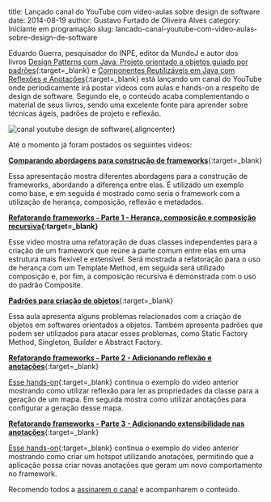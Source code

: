 title: Lançado canal do YouTube com video-aulas sobre design de software
date: 2014-08-19
author: Gustavo Furtado de Oliveira Alves
category: Iniciante em programação
slug: lancado-canal-youtube-com-video-aulas-sobre-design-de-software

Eduardo Guerra, pesquisador do INPE, editor da MundoJ e autor dos
livros [Design Patterns com Java: Projeto orientado a objetos guiado por
padrões](https://casadocodigo.refersion.com/l/e18.1464){:target=\_blank} e [Componentes
Reutilizáveis em Java com Reflexões e
Anotações](https://casadocodigo.refersion.com/l/f85.2026){:target=\_blank} está lançando
um canal do YouTube onde periodicamente irá postar videos com aulas e
hands-on a respeito de design de software. Segundo ele, o conteúdo acaba
complementando o material de seus livros, sendo uma excelente fonte para
aprender sobre técnicas ágeis, padrões de projeto e reflexão.

![canal youtube design de
software](/images/lancado-canal-youtube-com-video-aulas-sobre-design-de-software/canal-youtube-design-de-software.png){.aligncenter}

Até o momento já foram postados os seguintes videos:

[**Comparando abordagens para construção de
frameworks**](http://youtu.be/i_asEbCGUj0){:target=\_blank}

Essa apresentação mostra diferentes abordagens para a construção de
frameworks, abordando a diferença entre elas. É utilizado um exemplo
como base, e em seguida é mostrado como seria o framework com a
utilização de herança, composição, reflexão e metadados.

**[Refatorando frameworks - Parte 1 - Herança, composição e composição
recursiva](http://youtu.be/SQlxPchXm4s){:target=\_blank}**

Esse video mostra uma refatoração de duas classes independentes para a
criação de um framework que reúne a parte comum entre elas em uma
estrutura mais flexível e extensível. Será mostrada a refatoração para o
uso de herança com um Template Method, em seguida será utilizado
composição e, por fim, a composição recursiva é demonstrada com o uso do
padrão Composite.

[**Padrões para criação de objetos**](http://youtu.be/83bFYWtx2dU){:target=\_blank}

Essa aula apresenta alguns problemas relacionados com a criação de
objetos em softwares orientados a objetos. Também apresenta padrões que
podem ser utilizados para atacar esses problemas, como Static Factory
Method, Singleton, Builder e Abstract Factory.

[**Refatorando frameworks - Parte 2 - Adicionando reflexão e
anotações**](http://youtu.be/9h8W09aTrNU){:target=\_blank}

[Esse hands-on](https://www.youtube.com/watch?v=SQlxPchXm4s){:target=\_blank}
continua o exemplo do video anterior mostrando como utilizar
reflexão para ler as propriedades da classe para a geração de um mapa.
Em seguida mostra como utilizar anotações para configurar a geração
desse mapa.

[**Refatorando frameworks - Parte 3 - Adicionando extensibilidade nas
anotações**](http://youtu.be/51P-uRr0b0k){:target=\_blank}

[Esse hands-on](http://youtu.be/9h8W09aTrNU){:target=\_blank}
continua o exemplo do video anterior mostrando como criar um hotspot utilizando
anotações, permitindo que a aplicação possa criar novas anotações que
geram um novo comportamento no framework.

Recomendo todos a [assinarem o
canal](https://www.youtube.com/channel/UCCUxbxaPefOjgD14-7UbjVg)
e acompanharem o conteúdo.

 

